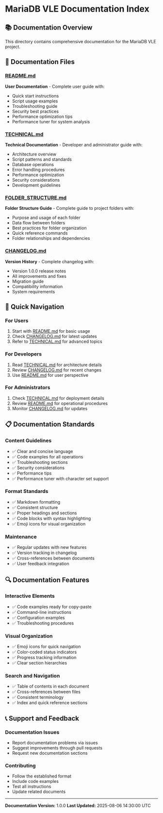 # MariaDB VLE Documentation Index

## 📚 Documentation Overview

This directory contains comprehensive documentation for the MariaDB VLE project.

## 📖 Documentation Files

### [README.md](./README.md)
**User Documentation** - Complete user guide with:
- Quick start instructions
- Script usage examples
- Troubleshooting guide
- Security best practices
- Performance optimization tips
- Performance tuner for system analysis

### [TECHNICAL.md](./TECHNICAL.md)
**Technical Documentation** - Developer and administrator guide with:
- Architecture overview
- Script patterns and standards
- Database operations
- Error handling procedures
- Performance optimization
- Security considerations
- Development guidelines

### [FOLDER_STRUCTURE.md](./FOLDER_STRUCTURE.md)
**Folder Structure Guide** - Complete guide to project folders with:
- Purpose and usage of each folder
- Data flow between folders
- Best practices for folder organization
- Quick reference commands
- Folder relationships and dependencies

### [CHANGELOG.md](./CHANGELOG.md)
**Version History** - Complete changelog with:
- Version 1.0.0 release notes
- All improvements and fixes
- Migration guide
- Compatibility information
- System requirements

## 🚀 Quick Navigation

### For Users
1. Start with [README.md](./README.md) for basic usage
2. Check [CHANGELOG.md](./CHANGELOG.md) for latest updates
3. Refer to [TECHNICAL.md](./TECHNICAL.md) for advanced topics

### For Developers
1. Read [TECHNICAL.md](./TECHNICAL.md) for architecture details
2. Review [CHANGELOG.md](./CHANGELOG.md) for recent changes
3. Use [README.md](./README.md) for user perspective

### For Administrators
1. Check [TECHNICAL.md](./TECHNICAL.md) for deployment details
2. Review [README.md](./README.md) for operational procedures
3. Monitor [CHANGELOG.md](./CHANGELOG.md) for updates

## 📋 Documentation Standards

### Content Guidelines
- ✅ Clear and concise language
- ✅ Code examples for all operations
- ✅ Troubleshooting sections
- ✅ Security considerations
- ✅ Performance tips
- ✅ Performance tuner with character set support

### Format Standards
- ✅ Markdown formatting
- ✅ Consistent structure
- ✅ Proper headings and sections
- ✅ Code blocks with syntax highlighting
- ✅ Emoji icons for visual organization

### Maintenance
- ✅ Regular updates with new features
- ✅ Version tracking in changelog
- ✅ Cross-references between documents
- ✅ User feedback integration

## 🔍 Documentation Features

### Interactive Elements
- ✅ Code examples ready for copy-paste
- ✅ Command-line instructions
- ✅ Configuration examples
- ✅ Troubleshooting procedures

### Visual Organization
- ✅ Emoji icons for quick navigation
- ✅ Color-coded status indicators
- ✅ Progress tracking information
- ✅ Clear section hierarchies

### Search and Navigation
- ✅ Table of contents in each document
- ✅ Cross-references between files
- ✅ Consistent terminology
- ✅ Index and quick reference sections

## 📞 Support and Feedback

### Documentation Issues
- Report documentation problems via issues
- Suggest improvements through pull requests
- Request new documentation sections

### Contributing
- Follow the established format
- Include code examples
- Test all instructions
- Update related documents

---

**Documentation Version:** 1.0.0
**Last Updated:** 2025-08-06 14:30:00 UTC
